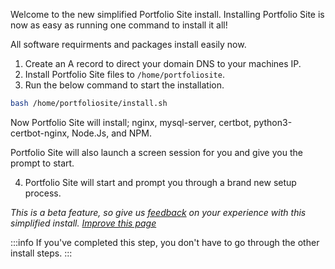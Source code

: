 Welcome to the new simplified Portfolio Site install. Installing Portfolio Site is now as easy as running one command to install it all!

All software requirments and packages install easily now.

1. Create an A record to direct your domain DNS to your machines IP.
2. Install Portfolio Site files to `/home/portfoliosite`.
3. Run the below command to start the installation.

```sh
bash /home/portfoliosite/install.sh
```

Now Portfolio Site will install; nginx, mysql-server, certbot, python3-certbot-nginx, Node.Js, and NPM.

Portfolio Site will also launch a screen session for you and give you the prompt to start.

4. Portfolio Site will start and prompt you through a brand new setup process.

*This is a beta feature, so give us [feedback](https://bugs.hypernextgendevelopment.com/projects/portfoliosite/add?t=feedback) on your experience with this simplified install.*
*[Improve this page](https://github.com/Its-DisguisedHyper/Documentation/tree/main/portfoliosite)*

:::info
If you've completed this step, you don't have to go through the other install steps.
:::
